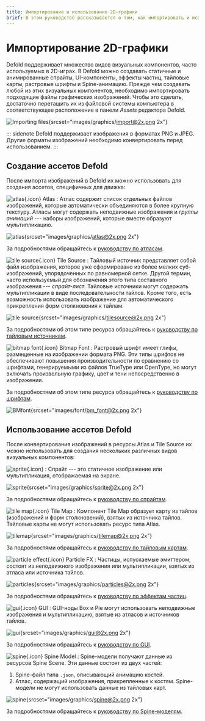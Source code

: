 ```yaml
---
title: Импортирование и использование 2D-графики
brief: В этом руководстве рассказывается о том, как импортировать и использовать двумерную графику.
---
```


# Импортирование 2D-графики

Defold поддерживает множество видов визуальных компонентов, часто используемых в 2D-играх. В Defold можно создавать статичные и анимированные спрайты, UI-компоненты, эффекты частиц, тайловые карты, растровые шрифты и Spine-анимацию. Прежде чем создавать любой из этих визуальных компонентов, необходимо импортировать подходящие файлы графических изображений. Чтобы это сделать, достаточно перетащить их из файловой системы компьютера в соответствующее расположение в панели *Assets* редактора Defold.

![Importing files](images/graphics/import.png){srcset="images/graphics/import@2x.png 2x"}

::: sidenote
Defold поддерживает изображения в форматах PNG и JPEG. Другие форматы изображений необходимо конвертировать перед использованием.
:::


## Создание ассетов Defold

После импорта изображений в Defold их можно использовать для создания ассетов, специфичных для движка:

![atlas](images/icons/atlas.png){.icon} Atlas
: Атлас содержит список отдельных файлов изображений, которые автоматически объединяются в более крупную текстуру. Атласы могут содержать неподвижные изображения и *группы анимаций* --- наборы изображений, которые вместе образуют мультипликацию.

  ![atlas](images/graphics/atlas.png){srcset="images/graphics/atlas@2x.png 2x"}

За подробностями обращайтесь к [руководству по атласам](/manuals/atlas).

![tile source](images/icons/tilesource.png){.icon} Tile Source
: Тайловый источник представляет собой файл изображения, которое уже сформировано из более мелких суб-изображений, упорядоченных по равномерной сетке. Другой термин, часто используемый для обозначения этого типа составного изображения --- _спрайт-лист_. Тайловые источники могут содержать мультипликации в виде последовательности тайлов. Кроме того, есть возможность использовать изображение для автоматического прикрепления форм столкновения к тайлам.

  ![tile source](images/graphics/tilesource.png){srcset="images/graphics/tilesource@2x.png 2x"}

За подробностями об этом типе ресурса обращайтесь к [руководству по тайловым источникам](/manuals/tilesource).

![bitmap font](images/icons/font.png){.icon} Bitmap Font
: Растровый шрифт имеет глифы, размещенные на изображении формата PNG. Эти типы шрифтов не обеспечивают повышения производительности по сравнению со шрифтами, генерируемыми из файлов TrueType или OpenType, но могут включать произвольную графику, цвет и тени непосредственно в изображении.

За подробностями об этом типе ресурса обращайтесь к [руководству по шрифтам](/manuals/font/#bitmap-bmfonts).

  ![BMfont](images/font/bm_font.png){srcset="images/font/bm_font@2x.png 2x"}


## Использование ассетов Defold

После конвертирования изображений в ресурсы Atlas и Tile Source их можно использовать для создания нескольких различных видов визуальных компонентов:

![sprite](images/icons/sprite.png){.icon}
: Спрайт --- это статичное изображение или мультипликация, отображаемая на экране.

  ![sprite](images/graphics/sprite.png){srcset="images/graphics/sprite@2x.png 2x"}

За подробностями обращайтесь к [руководству по спрайтам](/manuals/sprite).

![tile map](images/icons/tilemap.png){.icon} Tile Map
: Компонент Tile Map образует карту из тайлов (изображений и форм столкновений), взятых из источника тайлов. Тайловые карты не могут использовать ресурс типа Atlas.

  ![tilemap](images/graphics/tilemap.png){srcset="images/graphics/tilemap@2x.png 2x"}

За подробностями обращайтесь к [руководству по тайловым картам](/manuals/tilemap).

![particle effect](images/icons/particlefx.png){.icon} Particle FX
: Частицы, испускаемые эмиттером, состоят из неподвижного изображения или мультипликации, взятых из атласа или источника тайлов.

  ![particles](images/graphics/particles.png){srcset="images/graphics/particles@2x.png 2x"}

За подробностями обращайтесь к [руководству по эффектам частиц](/manuals/particlefx).

![gui](images/icons/gui.png){.icon} GUI
: GUI-ноды Box и Pie могут использовать неподвижные изображения и мультипликацию, взятые из атласов и источников тайлов.

  ![gui](images/graphics/gui.png){srcset="images/graphics/gui@2x.png 2x"}

За подробностями обращайтесь к [руководству по GUI](/manuals/gui).

![spine](images/icons/spine-model.png){.icon} Spine Model
: Spine-модели получают данные из ресурсов Spine Scene. Эти данные состоят из двух частей:

  1. Spine-файл типа `.json`, описывающий анимацию костей.
  2. Атлас, содержащий изображения, прикрепленные к костям. Spine-модели не могут использовать данные из тайловых карт.

  ![spine](images/graphics/spine.png){srcset="images/graphics/spine@2x.png 2x"}

За подробностями обращайтесь к [руководству по Spine-моделям](/manuals/spinemodel).
